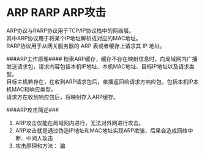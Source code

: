 ARP RARP ARP攻击
=================
ARP协议与RARP协议用于TCP/IP协议栈中的网络层。  
其中ARP协议用于将某个IP地址解析成对应的MAC地址。  
RARP协议用于从网关服务器的 ARP 表或者缓存上请求其 IP 地址。

###ARP工作原理####
检索ARP缓存，缓存不存在映射信息时，向局域网内广播发送请求包，请求内容包括本机IP地址、本机MAC地址、目标IP地址以及请求类型。  
目标主机若存在，在收到ARP请求包后，单播返回给请求方响应包，包括本机IP本机MAC和响应类型。  
请求方在收到响应包后，将映射存入ARP缓存。

###ARP攻击简述###
1. ARP攻击仅能在局域网内进行，无法对外网进行攻击。
2. ARP攻击就是通过伪造IP地址和MAC地址实现ARP欺骗，后果会造成网络中断、中间人攻击
3. 攻击原理和方法： 骗
